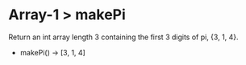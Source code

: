 # Array-1 > makePi

Return an int array length 3 containing the first 3 digits of pi, {3, 1, 4}.

- makePi() → [3, 1, 4]